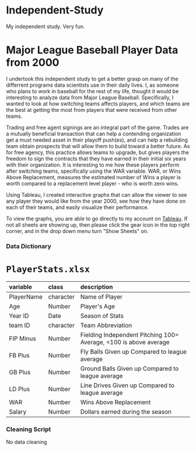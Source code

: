 # Independent-Study
My independent study. Very fun. 
# Major League Baseball Player Data from 2000

I undertook this independent study to get a better grasp on many of the differrent programs data scientists use in their daily lives. I, as someone who plans to work in baseball for the rest of my life, thought it would be interesting to analyze data from Major League Baseball. Specifically, I wanted to look at how switching teams affects players, and which teams are the best at getting the most from players that were received from other teams.

Trading and free agent signings are an integral part of the game. Trades are a mutually beneficial transaction that can help a contending organization get a must needed asset in their playoff push(es), and can help a rebuilding team obtain prospects that will allow them to build toward a better future. As for free agency, this practice allows teams to upgrade, but gives players the freedom to sign the contracts that they have earned in their initial six years with their organization. It is interesting to me how these players perform after switching teams, specifically using the WAR variable. WAR, or Wins Above Replacement, measures the estimated number of Wins a player is worth compared to a replacement level player - who is worth zero wins. 

Using Tableau, I created interactive graphs that can allow the viewer to see any player they would like from the year 2000, see how they have done on each of their teams, and easily visualize their performance. 

To view the graphs, you are able to go directly to my account on [Tableau](https://public.tableau.com/app/profile/benjamin.stoopack/viz/BenStoopackData/WARFilterWithSwitch?publish=yes). If not all sheets are showing up, then please click the gear icon in the top right corner, and in the drop down menu turn "Show Sheets" on. 

### Data Dictionary

# `PlayerStats.xlsx`

|variable |class     |description |
|:--------|:---------|:-----------|
|PlayerName|character|Name of Player|
|Age      |Number    |Player's Age  |
|Year ID  |Date      |Season of Stats   |
|team ID  |character |Team Abbreviation        |
|FIP Minus|Number    |Fielding Independent Pitching 100= Average, <100 is above average        |
|FB Plus  |Number    |Fly Balls Given up Compared to league average       |
|GB Plus  |Number    |Ground Balls Given up Compared to league average       |
|LD Plus  |Number    |Line Drives Given up Compared to league average       |   
|WAR      |Number    |Wins Above Replacement         |
|Salary   |Number    |Dollars earned during the season    |


### Cleaning Script

No data cleaning
